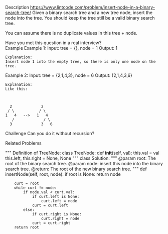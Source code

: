Description
https://www.lintcode.com/problem/insert-node-in-a-binary-search-tree/
Given a binary search tree and a new tree node, insert the node into the tree. You should keep the tree still be a valid binary search tree.

You can assume there is no duplicate values in this tree + node.

Have you met this question in a real interview?  
Example
Example 1:
	Input:  tree = {}, node = 1
	Output:  1
	
	Explanation:
	Insert node 1 into the empty tree, so there is only one node on the tree.

Example 2:
	Input: tree = {2,1,4,3}, node = 6
	Output: {2,1,4,3,6}
	
	Explanation: 
	Like this:



	  2             2
	 / \           / \
	1   4   -->   1   4
	   /             / \ 
	  3             3   6
		
Challenge
Can you do it without recursion?

Related Problems


"""
Definition of TreeNode:
class TreeNode:
    def __init__(self, val):
        this.val = val
        this.left, this.right = None, None
"""
class Solution:
    """
    @param root: The root of the binary search tree.
    @param node: insert this node into the binary search tree.
    @return: The root of the new binary search tree.
    """
    def insertNode(self, root, node):
        if root is None:
            return node
            
        curt = root
        while curt != node:
            if node.val < curt.val:
                if curt.left is None:
                    curt.left = node
                curt = curt.left
            else:
                if curt.right is None:
                    curt.right = node
                curt = curt.right
        return root
